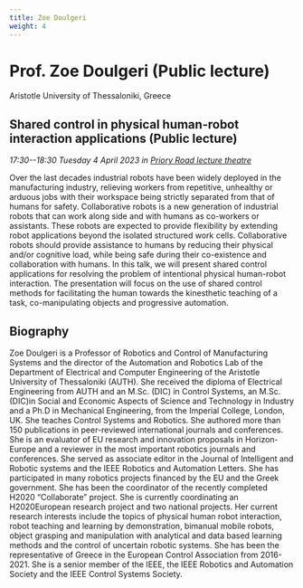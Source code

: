 ```yaml
---
title: Zoe Doulgeri
weight: 4
---
```


# Prof. Zoe Doulgeri (Public lecture)

Aristotle University of Thessaloniki, Greece

## Shared control in physical human-robot interaction applications (Public lecture)

*17:30--18:30 Tuesday 4 April 2023 in [Priory Road lecture theatre](https://goo.gl/maps/5SGoSriCqjo7YinY7)*

Over the last decades industrial robots have been widely deployed in the manufacturing industry, relieving workers from repetitive, unhealthy or arduous jobs with their workspace being strictly separated from that of humans for safety. Collaborative robots is a new generation of industrial robots that can work along side and with humans as co-workers or assistants. These robots are expected to provide flexibility by extending robot applications beyond the isolated structured work cells.  Collaborative robots should provide assistance to humans by reducing their physical and/or cognitive load, while being safe during their co-existence and collaboration with humans. In this talk, we will present shared control applications for resolving the problem of intentional physical human-robot interaction. The presentation will focus on the use of shared control methods for facilitating the human towards the kinesthetic teaching of a task, co-manipulating objects and progressive automation.

## Biography

Zoe Doulgeri is a Professor of Robotics and Control of Manufacturing Systems and the director of the Automation and Robotics Lab of the Department of Electrical and Computer Engineering of the Aristotle University of Thessaloniki (AUTH). She received the diploma of Electrical Engineering from AUTH and an M.Sc. (DIC) in Control Systems, an M.Sc.(DIC)in Social and Economic Aspects of Science and Technology in Industry and a Ph.D in Mechanical Engineering, from the Imperial College, London, UK. She teaches Control Systems and Robotics. She authored more than 150 publications in peer-reviewed international journals and conferences. She is an evaluator of EU research and innovation proposals in Horizon-Europe and a reviewer in the most important robotics journals and conferences. She served as associate editor in the Journal of Intelligent and Robotic systems and the IEEΕ Robotics and Automation Letters. She has participated in many robotics projects financed by the EU and the Greek government. She has been the coordinator of the recently completed H2020 “Collaborate” project. She is currently coordinating an H2020European research project and two national projects. Her current research interests include the topics of physical human robot interaction, robot teaching and learning by demonstration, bimanual mobile robots, object grasping and manipulation with analytical and data based learning methods and the control of uncertain robotic systems. She has been the representative of Greece in the European Control Association from 2016-2021. She is a senior member of the IEEE, the IEEE Robotics and Automation Society and the IEEE Control Systems Society.
